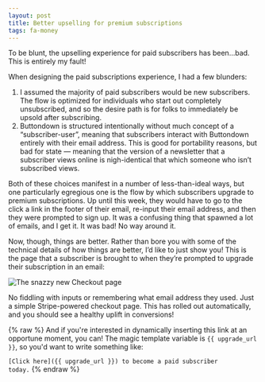```yaml
---
layout: post
title: Better upselling for premium subscriptions
tags: fa-money
---
```


To be blunt, the upselling experience for paid subscribers has been…bad. This is entirely my fault!

When designing the paid subscriptions experience, I had a few blunders:

1. I assumed the majority of paid subscribers would be new subscribers. The flow is optimized for individuals who start out completely unsubscribed, and so the desire path is for folks to immediately be upsold after subscribing.
2. Buttondown is structured intentionally without much concept of a “subscriber-user”, meaning that subscribers interact with Buttondown entirely with their email address. This is good for portability reasons, but bad for state — meaning that the version of a newsletter that a subscriber views online is nigh-identical that which someone who isn’t subscribed views.

Both of these choices manifest in a number of less-than-ideal ways, but one particularly egregious one is the flow by which subscribers upgrade to premium subscriptions. Up until this week, they would have to go to the click a link in the footer of their email, re-input their email address, and then they were prompted to sign up. It was a confusing thing that spawned a lot of emails, and I get it. It was bad! No way around it.

Now, though, things are better. Rather than bore you with some of the technical details of how things are better, I’d like to just show you! This is the page that a subscriber is brought to when they’re prompted to upgrade their subscription in an email:

![The snazzy new Checkout page](https://i.ibb.co/wrhnnYP/image.png)

No fiddling with inputs or remembering what email address they used. Just a simple Stripe-powered checkout page. This has rolled out automatically, and you should see a healthy uplift in conversions!

{% raw %}
And if you're interested in dynamically inserting this link at an opportune moment, you can! The magic template variable is `{{ upgrade_url }}`, so you'd want to write something like:

<code>[Click here]({{ upgrade_url }}) to become a paid subscriber today.</code>
{% endraw %}
